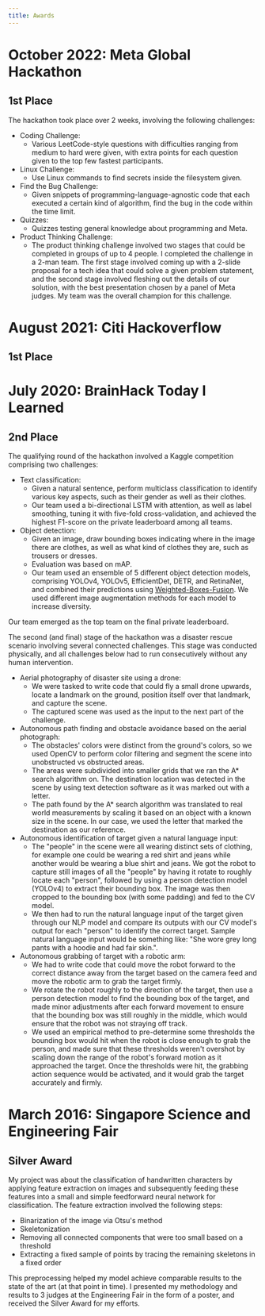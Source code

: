 ```yaml
---
title: Awards
---
```


# October 2022: Meta Global Hackathon

## 1st Place

The hackathon took place over 2 weeks, involving the following challenges:

- Coding Challenge:
	- Various LeetCode-style questions with difficulties ranging from medium to hard were given, with extra points for each question given to the top few fastest participants.
- Linux Challenge:
	- Use Linux commands to find secrets inside the filesystem given.
- Find the Bug Challenge:
	- Given snippets of programming-language-agnostic code that each executed a certain kind of algorithm, find the bug in the code within the time limit.
- Quizzes:
	- Quizzes testing general knowledge about programming and Meta.
- Product Thinking Challenge:
	- The product thinking challenge involved two stages that could be completed in groups of up to 4 people. I completed the challenge in a 2-man team. The first stage involved coming up with a 2-slide proposal for a tech idea that could solve a given problem statement, and the second stage involved fleshing out the details of our solution, with the best presentation chosen by a panel of Meta judges. My team was the overall champion for this challenge.

# August 2021: Citi Hackoverflow

## 1st Place

# July 2020: BrainHack Today I Learned

## 2nd Place

The qualifying round of the hackathon involved a Kaggle competition comprising two challenges:

- Text classification:
	- Given a natural sentence, perform multiclass classification to identify various key aspects, such as their gender as well as their clothes.
	- Our team used a bi-directional LSTM with attention, as well as label smoothing, tuning it with five-fold cross-validation, and achieved the highest F1-score on the private leaderboard among all teams.
- Object detection:
	- Given an image, draw bounding boxes indicating where in the image there are clothes, as well as what kind of clothes they are, such as trousers or dresses.
	- Evaluation was based on mAP.
	- Our team used an ensemble of 5 different object detection models, comprising YOLOv4, YOLOv5, EfficientDet, DETR, and RetinaNet, and combined their predictions using [Weighted-Boxes-Fusion](https://github.com/ZFTurbo/Weighted-Boxes-Fusion). We used different image augmentation methods for each model to increase diversity.

Our team emerged as the top team on the final private leaderboard.

The second (and final) stage of the hackathon was a disaster rescue scenario involving several connected challenges. This stage was conducted physically, and all challenges below had to run consecutively without any human intervention.

- Aerial photography of disaster site using a drone:
	- We were tasked to write code that could fly a small drone upwards, locate a landmark on the ground, position itself over that landmark, and capture the scene.
	- The captured scene was used as the input to the next part of the challenge.
- Autonomous path finding and obstacle avoidance based on the aerial photograph:
	- The obstacles' colors were distinct from the ground's colors, so we used OpenCV to perform color filtering and segment the scene into unobstructed vs obstructed areas.
	- The areas were subdivided into smaller grids that we ran the A* search algorithm on. The destination location was detected in the scene by using text detection software as it was marked out with a letter.
	- The path found by the A* search algorithm was translated to real world measurements by scaling it based on an object with a known size in the scene. In our case, we used the letter that marked the destination as our reference.
- Autonomous identification of target given a natural language input:
	- The "people" in the scene were all wearing distinct sets of clothing, for example one could be wearing a red shirt and jeans while another would be wearing a blue shirt and jeans. We got the robot to capture still images of all the "people" by having it rotate to roughly locate each "person", followed by using a person detection model (YOLOv4) to extract their bounding box. The image was then cropped to the bounding box (with some padding) and fed to the CV model.
	- We then had to run the natural language input of the target given through our NLP model and compare its outputs with our CV model's output for each "person" to identify the correct target. Sample natural language input would be something like: "She wore grey long pants with a hoodie and had fair skin.".
- Autonomous grabbing of target with a robotic arm:
	- We had to write code that could move the robot forward to the correct distance away from the target based on the camera feed and move the robotic arm to grab the target firmly.
	- We rotate the robot roughly to the direction of the target, then use a person detection model to find the bounding box of the target, and made minor adjustments after each forward movement to ensure that the bounding box was still roughly in the middle, which would ensure that the robot was not straying off track.
	- We used an empirical method to pre-determine some thresholds the bounding box would hit when the robot is close enough to grab the person, and made sure that these thresholds weren't overshot by scaling down the range of the robot's forward motion as it approached the target. Once the thresholds were hit, the grabbing action sequence would be activated, and it would grab the target accurately and firmly.

# March 2016: Singapore Science and Engineering Fair

## Silver Award

My project was about the classification of handwritten characters by applying feature extraction on images and subsequently feeding these features into a small and simple feedforward neural network for classification. The feature extraction involved the following steps:

- Binarization of the image via Otsu's method
- Skeletonization
- Removing all connected components that were too small based on a threshold
- Extracting a fixed sample of points by tracing the remaining skeletons in a fixed order

This preprocessing helped my model achieve comparable results to the state of the art (at that point in time). I presented my methodology and results to 3 judges at the Engineering Fair in the form of a poster, and received the Silver Award for my efforts.